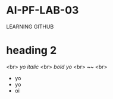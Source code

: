 # AI-PF-LAB-03
LEARNING GITHUB
# heading 2
<br\>
_yo italic_
<br\>
*bold yo*
<br\>
~~ 
<br\>
- yo
- yo
- oi
